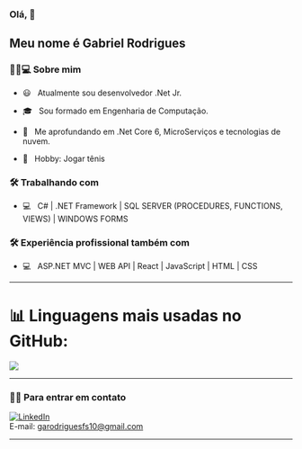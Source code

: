 
### Olá, 👋<h2> Meu nome é Gabriel Rodrigues</h2>

<h3> 👨🏻💻 Sobre mim </h3>

- 😃 &nbsp; Atualmente sou desenvolvedor .Net Jr.

- 🎓 &nbsp; Sou formado em Engenharia de Computação.

- 🤖 &nbsp; Me aprofundando em .Net Core 6, MicroServiços e tecnologias de nuvem.

- 🌱 &nbsp; Hobby: Jogar tênis

<h3>🛠 Trabalhando com</h3>

- 💻 &nbsp; C# | .NET Framework | SQL SERVER (PROCEDURES, FUNCTIONS, VIEWS) | WINDOWS FORMS

<h3>🛠 Experiência profissional também com</h3>

- 💻 &nbsp; ASP.NET MVC | WEB API | React | JavaScript | HTML | CSS

<hr>

# 📊 Linguagens mais usadas no GitHub:

![](https://github-readme-stats.vercel.app/api/top-langs/?username=garodriguesfs10&theme=tokyonight&hide_border=false&include_all_commits=true&count_private=true&layout=compact)

---

<h3> 🤝🏻 Para entrar em contato </h3>

[![LinkedIn](https://img.shields.io/badge/LinkedIn-%230077B5.svg?logo=linkedin&logoColor=white)](https://www.linkedin.com/in/gabrielrodriguesro/) 
<br>
E-mail: garodriguesfs10@gmail.com
<hr>
